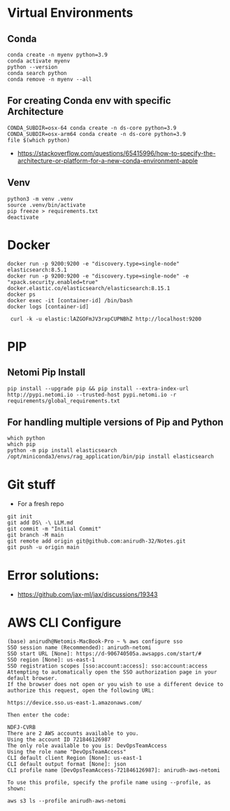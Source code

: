# Virtual Environments

## Conda 

```
conda create -n myenv python=3.9
conda activate myenv
python --version
conda search python
conda remove -n myenv --all
```

## For creating Conda env with specific Architecture

```
CONDA_SUBDIR=osx-64 conda create -n ds-core python=3.9
CONDA_SUBDIR=osx-arm64 conda create -n ds-core python=3.9
file $(which python)
```
* https://stackoverflow.com/questions/65415996/how-to-specify-the-architecture-or-platform-for-a-new-conda-environment-apple

## Venv

```
python3 -m venv .venv
source .venv/bin/activate
pip freeze > requirements.txt
deactivate
```

# Docker

```
docker run -p 9200:9200 -e "discovery.type=single-node" elasticsearch:8.5.1
docker run -p 9200:9200 -e "discovery.type=single-node" -e "xpack.security.enabled=true" docker.elastic.co/elasticsearch/elasticsearch:8.15.1
docker ps
docker exec -it [container-id] /bin/bash
docker logs [container-id]

 curl -k -u elastic:lAZGOFmJV3rxpCUPNBhZ http://localhost:9200
```
# PIP
## Netomi Pip Install

```
pip install --upgrade pip && pip install --extra-index-url http://pypi.netomi.io --trusted-host pypi.netomi.io -r requirements/global_requirements.txt
```

## For handling multiple versions of Pip and Python

```
which python
which pip
python -m pip install elasticsearch
/opt/miniconda3/envs/rag_application/bin/pip install elasticsearch
```

# Git stuff

* For a fresh repo

```
git init
git add DS\ -\ LLM.md 
git commit -m "Initial Commit" 
git branch -M main  
git remote add origin git@github.com:anirudh-32/Notes.git
git push -u origin main
```


# Error solutions:

* https://github.com/jax-ml/jax/discussions/19343

# AWS CLI Configure

```
(base) anirudh@Netomis-MacBook-Pro ~ % aws configure sso
SSO session name (Recommended): anirudh-netomi
SSO start URL [None]: https://d-906740505a.awsapps.com/start/#
SSO region [None]: us-east-1
SSO registration scopes [sso:account:access]: sso:account:access
Attempting to automatically open the SSO authorization page in your default browser.
If the browser does not open or you wish to use a different device to authorize this request, open the following URL:

https://device.sso.us-east-1.amazonaws.com/

Then enter the code:

NDFJ-CVRB
There are 2 AWS accounts available to you.
Using the account ID 721846126987
The only role available to you is: DevOpsTeamAccess
Using the role name "DevOpsTeamAccess"
CLI default client Region [None]: us-east-1
CLI default output format [None]: json
CLI profile name [DevOpsTeamAccess-721846126987]: anirudh-aws-netomi

To use this profile, specify the profile name using --profile, as shown:

aws s3 ls --profile anirudh-aws-netomi
```